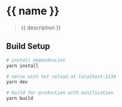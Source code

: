 # {{ name }}

> {{ description }}

## Build Setup

``` bash
# install dependencies
yarn install

# serve with hot reload at localhost:1234
yarn dev

# build for production with minification
yarn build
```

